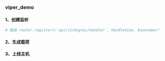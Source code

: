 ### viper_demo
#### 1、创建监听
```python
# 路由 router.register(r'api/v1/msgrpc/handler', HandleView, basename="Handler")
```
#### 2、生成载荷
#### 3、上线主机